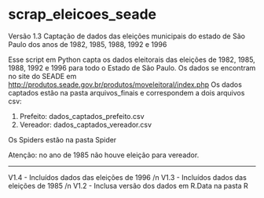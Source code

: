 # scrap_eleicoes_seade
Versão 1.3
Captação de dados das eleições municipais do estado de São Paulo dos anos de 1982, 1985, 1988, 1992 e 1996

Esse script em Python capta os dados eleitorais das eleições de 1982, 1985, 1988, 1992 e 1996 para todo o Estado de São Paulo.
Os dados se encontram no site do SEADE em http://produtos.seade.gov.br/produtos/moveleitoral/index.php
Os dados captados estão na pasta arquivos_finais e correspondem a dois arquivos csv:
1) Prefeito: dados_captados_prefeito.csv
2) Vereador: dados_captados_vereador.csv

Os Spiders estão na pasta Spider

Atenção: no ano de 1985 não houve eleição para vereador.

-------
V1.4 - Incluídos dados das eleições de 1996 /n
V1.3 - Incluídos dados das eleições de 1985 /n
V1.2 - Inclusa versão dos dados em R.Data na pasta R
